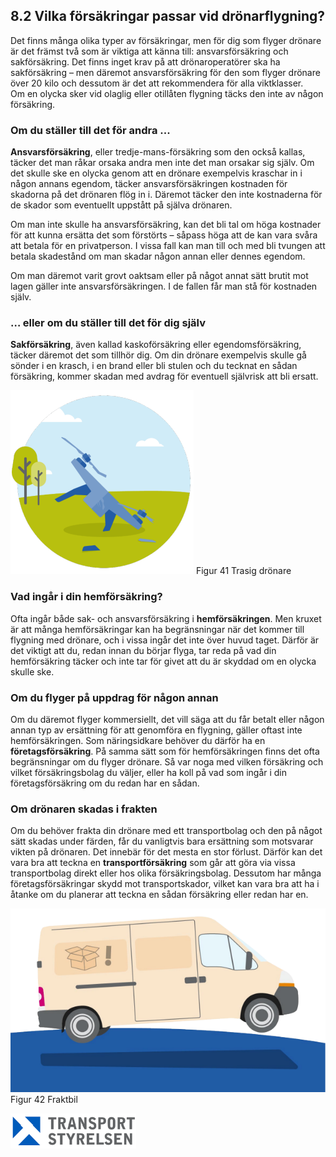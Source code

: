 ## 8.2 Vilka försäkringar passar vid drönarflygning?

Det finns många olika typer av försäkringar, men för dig som flyger drönare är det främst två som är viktiga att känna till: ansvarsförsäkring och sakförsäkring. Det finns inget krav på att drönaroperatörer ska ha sakförsäkring – men däremot ansvarsförsäkring för den som flyger drönare över 20 kilo och dessutom är det att rekommendera för alla viktklasser.  
Om en olycka sker vid olaglig eller otillåten flygning täcks den inte av någon försäkring.

### Om du ställer till det för andra ...

**Ansvarsförsäkring**, eller tredje-mans-försäkring som den också kallas, täcker det man råkar orsaka andra men inte det man orsakar sig själv. Om det skulle ske en olycka genom att en drönare exempelvis kraschar in i någon annans egendom, täcker ansvarsförsäkringen kostnaden för skadorna på det drönaren flög in i. Däremot täcker den inte kostnaderna för de
skador som eventuellt uppstått på själva drönaren.

Om man inte skulle ha ansvarsförsäkring, kan det bli tal om höga kostnader för att kunna ersätta det som förstörts – såpass höga att de kan vara svåra att betala för en privatperson. I vissa fall kan man till och med bli tvungen att betala skadestånd om man skadar någon annan eller dennes egendom.

Om man däremot varit grovt oaktsam eller på något annat sätt brutit mot lagen gäller inte ansvarsförsäkringen. I de fallen får man stå för kostnaden själv.

### … eller om du ställer till det för dig själv

**Sakförsäkring**, även kallad kaskoförsäkring eller egendomsförsäkring, täcker däremot det som tillhör dig. Om din drönare exempelvis skulle gå sönder i en krasch, i en brand eller bli stulen och du tecknat en sådan försäkring, kommer skadan med avdrag för eventuell självrisk att bli ersatt.

![Figur 41 Trasig drönare](./A1A3_SE-sv/Figur_041.png)
Figur 41 Trasig drönare

### Vad ingår i din hemförsäkring?

Ofta ingår både sak- och ansvarsförsäkring i **hemförsäkringen**. Men kruxet är att många hemförsäkringar kan ha begränsningar när det kommer till flygning med drönare, och i vissa ingår det inte över huvud taget. Därför är det viktigt att du, redan innan du börjar flyga, tar reda på vad din hemförsäkring täcker och inte tar för givet att du är skyddad om en olycka skulle ske.

### Om du flyger på uppdrag för någon annan

Om du däremot flyger kommersiellt, det vill säga att du får betalt eller någon annan typ av ersättning för att genomföra en flygning, gäller oftast inte hemförsäkringen. Som näringsidkare behöver du därför ha en **företagsförsäkring**. På samma sätt som för hemförsäkringen finns det ofta begränsningar om du flyger drönare. Så var noga med vilken försäkring och vilket försäkringsbolag du väljer, eller ha koll på vad som ingår i din
företagsförsäkring om du redan har en sådan.

### Om drönaren skadas i frakten

Om du behöver frakta din drönare med ett transportbolag och den på något sätt skadas under färden, får du vanligtvis bara ersättning som motsvarar vikten på drönaren. Det innebär för det mesta en stor förlust. Därför kan det vara bra att teckna en **transportförsäkring** som går att göra via vissa transportbolag direkt eller hos olika försäkringsbolag. Dessutom har många företagsförsäkringar skydd mot transportskador, vilket kan vara bra att ha i åtanke om du planerar att teckna en sådan försäkring eller redan har en.

![Figur 42 Fraktbil](./A1A3_SE-sv/Figur_042.png)
Figur 42 Fraktbil

![Transport Styrelsen](./images/Logga.png)
